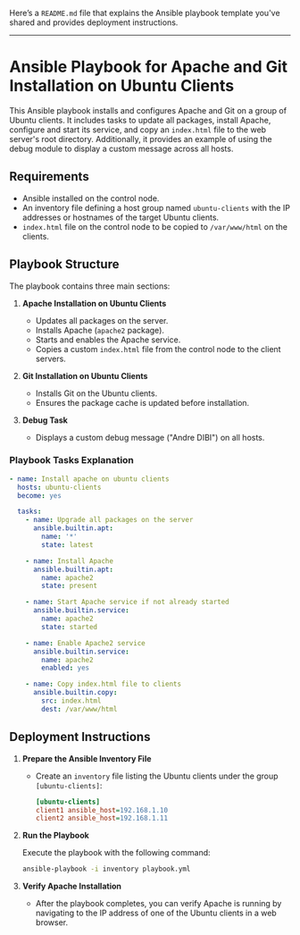 Here’s a `README.md` file that explains the Ansible playbook template you've shared and provides deployment instructions.

---

# Ansible Playbook for Apache and Git Installation on Ubuntu Clients

This Ansible playbook installs and configures Apache and Git on a group of Ubuntu clients. It includes tasks to update all packages, install Apache, configure and start its service, and copy an `index.html` file to the web server's root directory. Additionally, it provides an example of using the debug module to display a custom message across all hosts.

## Requirements

- Ansible installed on the control node.
- An inventory file defining a host group named `ubuntu-clients` with the IP addresses or hostnames of the target Ubuntu clients.
- `index.html` file on the control node to be copied to `/var/www/html` on the clients.

## Playbook Structure

The playbook contains three main sections:

1. **Apache Installation on Ubuntu Clients**
   - Updates all packages on the server.
   - Installs Apache (`apache2` package).
   - Starts and enables the Apache service.
   - Copies a custom `index.html` file from the control node to the client servers.

2. **Git Installation on Ubuntu Clients**
   - Installs Git on the Ubuntu clients.
   - Ensures the package cache is updated before installation.

3. **Debug Task**
   - Displays a custom debug message ("Andre DIBI") on all hosts.

### Playbook Tasks Explanation

```yaml
- name: Install apache on ubuntu clients
  hosts: ubuntu-clients
  become: yes

  tasks:
    - name: Upgrade all packages on the server
      ansible.builtin.apt:
        name: '*'
        state: latest     

    - name: Install Apache
      ansible.builtin.apt:
        name: apache2
        state: present

    - name: Start Apache service if not already started
      ansible.builtin.service:
        name: apache2
        state: started 

    - name: Enable Apache2 service
      ansible.builtin.service:
        name: apache2
        enabled: yes 

    - name: Copy index.html file to clients
      ansible.builtin.copy:
        src: index.html
        dest: /var/www/html
```

## Deployment Instructions

1. **Prepare the Ansible Inventory File**
   - Create an `inventory` file listing the Ubuntu clients under the group `[ubuntu-clients]`:

     ```ini
     [ubuntu-clients]
     client1 ansible_host=192.168.1.10
     client2 ansible_host=192.168.1.11
     ```

2. **Run the Playbook**

   Execute the playbook with the following command:

   ```bash
   ansible-playbook -i inventory playbook.yml
   ```

3. **Verify Apache Installation**
   - After the playbook completes, you can verify Apache is running by navigating to the IP address of one of the Ubuntu clients in a web browser.

